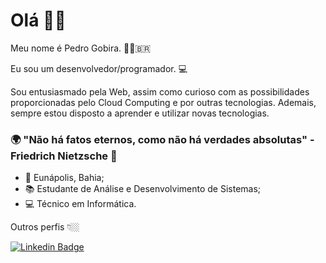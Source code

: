 # Olá 👋🏻

Meu nome é Pedro Gobira. 👨🏻‍🇧🇷

Eu sou um desenvolvedor/programador. 💻

Sou entusiasmado pela Web, assim como curioso com as possibilidades proporcionadas pelo Cloud Computing e por outras tecnologias. Ademais, sempre estou disposto a aprender e utilizar novas tecnologias.

### 🌍 "Não há fatos eternos, como não há verdades absolutas" - Friedrich Nietzsche 🧠

- 📍 Eunápolis, Bahia;
- 📚 Estudante de Análise e Desenvolvimento de Sistemas;
- 💻 Técnico em Informática.

Outros perfis 👇🏼

[![Linkedin Badge](https://img.shields.io/badge/-LinkedIn-blue?style=flat-square&logo=Linkedin&logoColor=white&link=https://www.linkedin.com/in/pedro-gobira)](https://www.linkedin.com/in/pedro-gobira)
